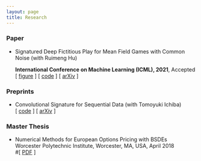 ```yaml
---
layout: page
title: Research
---
```

### Paper
* Signatured Deep Fictitious Play for Mean Field Games with Common Noise (with Ruimeng Hu)

  **International Conference on Machine Learning (ICML), 2021**, Accepted \
  \[ [figure](SigDFP_icml.png) \] \[ [code](https://github.com/mmin0/SigDFP) \] \[ [arXiv](https://arxiv.org/abs/2106.03272) \]

### Preprints
* Convolutional Signature for Sequential Data (with Tomoyuki Ichiba) \
  \[ [code](https://github.com/mmin0/CNNSig) \] \[ [arXiv](https://arxiv.org/abs/2009.06719) \]

### Master Thesis
* Numerical Methods for European Options Pricing with BSDEs  
Worcester Polytechnic Institute, Worcester, MA, USA, April 2018  \
#\[ [PDF](thesis_template.pdf) \]

